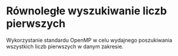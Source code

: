# Równoległe wyszukiwanie liczb pierwszych

Wykorzystanie standardu OpenMP w celu wydajnego poszukiwania wszystkich liczb pierwszych w danym zakresie.
